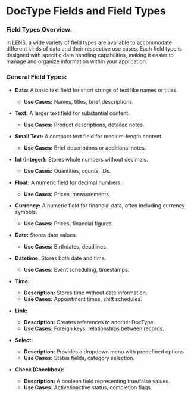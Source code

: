 # DocType Fields and Field Types

### **Field Types Overview:**

In LENS, a wide variety of field types are available to accommodate different kinds of data and their respective use cases. Each field type is designed with specific data handling capabilities, making it easier to manage and organize information within your application.

###  **General Field Types:**
-   **Data:** A basic text field for short strings of text like names or titles.
    -   **Use Cases:** Names, titles, brief descriptions.
-   **Text:** A larger text field for substantial content.
    -   **Use Cases:** Product descriptions, detailed notes.
-   **Small Text:** A compact text field for medium-length content.
    -   **Use Cases:** Brief descriptions or additional notes.
-   **Int (Integer):** Stores whole numbers without decimals.
    -   **Use Cases:** Quantities, counts, IDs.
-   **Float:** A numeric field for decimal numbers.
    -   **Use Cases:** Prices, measurements.
-   **Currency:** A numeric field for financial data, often including currency symbols.
    -   **Use Cases:** Prices, financial figures.
-   **Date:** Stores date values.
    -   **Use Cases:** Birthdates, deadlines.
-   **Datetime:** Stores both date and time.
    -   **Use Cases:** Event scheduling, timestamps.
-   **Time:**
    
    -   **Description:** Stores time without date information.
    -   **Use Cases:** Appointment times, shift schedules.
-   **Link:**
    
    -   **Description:** Creates references to another DocType.
    -   **Use Cases:** Foreign keys, relationships between records.
-   **Select:**
    
    -   **Description:** Provides a dropdown menu with predefined options.
    -   **Use Cases:** Status fields, category selection.
-   **Check (Checkbox):**
    
    -   **Description:** A boolean field representing true/false values.
    -   **Use Cases:** Active/inactive status, completion flags.
<!--stackedit_data:
eyJoaXN0b3J5IjpbLTE4NDY0MjAyNzUsNjc3NTE3OTM1LC04Mj
c2NjkzNjcsLTE2NjkwNTMxNzZdfQ==
-->